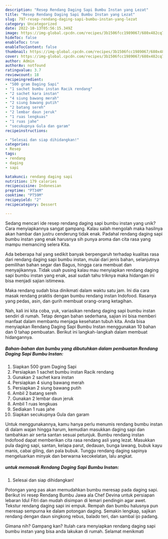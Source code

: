 ```yaml
---
description: "Resep Rendang Daging Sapi Bumbu Instan yang Lezat"
title: "Resep Rendang Daging Sapi Bumbu Instan yang Lezat"
slug: 797-resep-rendang-daging-sapi-bumbu-instan-yang-lezat
category: Uncategorized
date: 2022-10-13T05:56:15.349Z
image: https://img-global.cpcdn.com/recipes/3b1506fcc1989067/680x482cq70/rendang-daging-sapi-bumbu-instan-foto-resep-utama.jpg
hideToc: false
enableToc: true
enableTocContent: false
thumbnail: https://img-global.cpcdn.com/recipes/3b1506fcc1989067/680x482cq70/rendang-daging-sapi-bumbu-instan-foto-resep-utama.jpg
cover: https://img-global.cpcdn.com/recipes/3b1506fcc1989067/680x482cq70/rendang-daging-sapi-bumbu-instan-foto-resep-utama.jpg
author: Admin
authorAv: notfound
ratingvalue: 3.7
reviewcount: 18
recipeingredient:
- "500 gram Daging Sapi"
- "1 sachet bumbu instan Racik rendang"
- "2 sachet kara instan"
- "4 siung bawang merah"
- "2 siung bawang putih"
- "2 batang sereh"
- "2 lembar daun jeruk"
- "1 ruas lengkuas"
- "1 ruas jahe"
- "secukupnya Gula dan garam"
recipeinstructions:

- "Selesai dan siap dihidangkan!"
categories:
- Resep
tags:
- rendang
- daging
- sapi

katakunci: rendang daging sapi 
nutrition: 179 calories
recipecuisine: Indonesian
preptime: "PT34M"
cooktime: "PT59M"
recipeyield: "2"
recipecategory: Dessert

---
```





Sedang mencari ide resep rendang daging sapi bumbu instan yang unik? Cara menyiapkannya sangat gampang. Kalau salah mengolah maka hasilnya akan hambar dan justru cenderung tidak enak. Padahal rendang daging sapi bumbu instan yang enak harusnya sih punya aroma dan cita rasa yang mampu memancing selera Kita.





Ada beberapa hal yang sedikit banyak berpengaruh terhadap kualitas rasa dari rendang daging sapi bumbu instan, mulai dari jenis bahan, selanjutnya pemilihan bahan segar dan Bagus, hingga cara membuat dan menyajikannya. Tidak usah pusing kalau mau menyiapkan rendang daging sapi bumbu instan yang enak,      asal sudah tahu triknya maka hidangan ini bisa menjadi sajian istimewa.














Maka rendang sudah bisa dinikmati dalam waktu satu jam. Ini dia cara masak rendang praktis dengan bumbu rendang instan Indofood. Rasanya yang pedas, asin, dan gurih membuat orang-orang ketagihan.






Nah, kali ini kita coba, yuk, variasikan rendang daging sapi bumbu instan sendiri di rumah. Tetap dengan bahan sederhana, sajian ini bisa memberi manfaat dalam membantu menjaga kesehatan tubuh kita. Anda bisa menyiapkan Rendang Daging Sapi Bumbu Instan menggunakan 10 bahan dan 0 tahap pembuatan. Berikut ini langkah-langkah dalam membuat hidangannya.

<!--inarticleads1-->

##### Bahan-bahan dan bumbu yang dibutuhkan dalam pembuatan Rendang Daging Sapi Bumbu Instan:

1. Siapkan 500 gram Daging Sapi
1. Persiapkan 1 sachet bumbu instan Racik rendang
1. Gunakan 2 sachet kara instan
1. Persiapkan 4 siung bawang merah
1. Persiapkan 2 siung bawang putih
1. Ambil 2 batang sereh
1. Gunakan 2 lembar daun jeruk
1. Ambil 1 ruas lengkuas
1. Sediakan 1 ruas jahe
1. Siapkan secukupnya Gula dan garam


Untuk menggunakannya, kamu hanya perlu menumis rendang bumbu instan di dalam wajan hingga harum, kemudian masukkan daging sapi dan tambahkan air serta santan sesuai petunjuk. Bumbu rendang instan Indofood dapat memberikan cita rasa rendang asli yang lezat. Masukkan pula daging sapi, santan, kelapa parut, dedauan, bunga lawang, bubuk kayu manis, cabai giling, dan pala bubuk. Tunggu rendang daging sapinya mengeluarkan minyak dan berwarna kecokelatan, lalu angkat. 

<!--inarticleads2-->

#####  untuk memasak Rendang Daging Sapi Bumbu Instan:


1. Selesai dan siap dihidangkan!

Potongan yang pas akan memudahkan bumbu meresap pada daging sapi. Berikut ini resep Rendang Bumbu Jawa ala Chef Devina untuk persiapan lebaran Idul Fitri dan mudah disimpan di lemari pendingin agar awet. Tekstur rendang daging sapi ini empuk. Rempah dan bumbu halusnya pun meresap sempurna ke dalam potongan daging. Semakin lengkap, sajikan rendang dengan daun singkong rebus, balado teri, dan sambal ijo padang. 

Gimana nih? Gampang kan? Itulah cara menyiapkan rendang daging sapi bumbu instan yang bisa anda lakukan di rumah. Selamat menikmati
